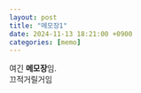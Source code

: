 ```yaml
---
layout: post
title: "메모장1"
date: 2024-11-13 18:21:00 +0900
categories: [memo]
---
```

여긴 **메모장**임.  
끄적거릴거임
